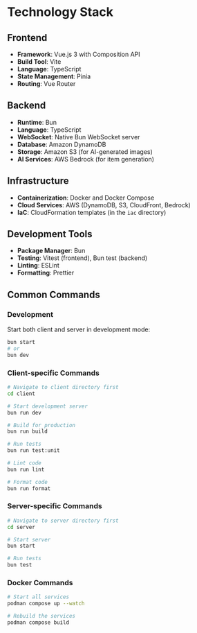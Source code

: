# Technology Stack

## Frontend
- **Framework**: Vue.js 3 with Composition API
- **Build Tool**: Vite
- **Language**: TypeScript
- **State Management**: Pinia
- **Routing**: Vue Router

## Backend
- **Runtime**: Bun
- **Language**: TypeScript
- **WebSocket**: Native Bun WebSocket server
- **Database**: Amazon DynamoDB
- **Storage**: Amazon S3 (for AI-generated images)
- **AI Services**: AWS Bedrock (for item generation)

## Infrastructure
- **Containerization**: Docker and Docker Compose
- **Cloud Services**: AWS (DynamoDB, S3, CloudFront, Bedrock)
- **IaC**: CloudFormation templates (in the `iac` directory)

## Development Tools
- **Package Manager**: Bun
- **Testing**: Vitest (frontend), Bun test (backend)
- **Linting**: ESLint
- **Formatting**: Prettier

## Common Commands

### Development

Start both client and server in development mode:
```bash
bun start
# or
bun dev
```

### Client-specific Commands

```bash
# Navigate to client directory first
cd client

# Start development server
bun run dev

# Build for production
bun run build

# Run tests
bun run test:unit

# Lint code
bun run lint

# Format code
bun run format
```

### Server-specific Commands

```bash
# Navigate to server directory first
cd server

# Start server
bun start

# Run tests
bun test
```

### Docker Commands

```bash
# Start all services
podman compose up --watch

# Rebuild the services
podman compose build
```